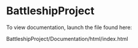 # BattleshipProject

To view documentation, launch the file found here:
 
BattleshipProject/Documentation/html/index.html
